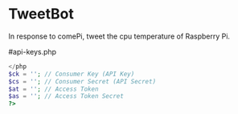 # TweetBot
In response to comePi, tweet the cpu temperature of Raspberry Pi.

#api-keys.php
```php
</php
$ck = ''; // Consumer Key (API Key)
$cs = ''; // Consumer Secret (API Secret)
$at = ''; // Access Token
$as = ''; // Access Token Secret
?>
```
